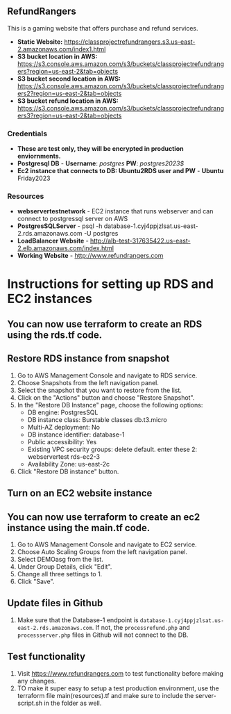 ## RefundRangers

This is a gaming website that offers purchase and refund services. 

- **Static Website:** https://classprojectrefundrangers.s3.us-east-2.amazonaws.com/index1.html
- **S3 bucket location in AWS:** https://s3.console.aws.amazon.com/s3/buckets/classprojectrefundrangers?region=us-east-2&tab=objects
- **S3 bucket second location in AWS:** https://s3.console.aws.amazon.com/s3/buckets/classprojectrefundrangers2?region=us-east-2&tab=objects
- **S3 bucket refund location in AWS:** https://s3.console.aws.amazon.com/s3/buckets/classprojectrefundrangers3?region=us-east-2&tab=objects


### Credentials
- **These are test only, they will be encrypted in production enviornments.**
- **Postgresql DB** - **Username**: *postgres* **PW**: *postgres2023$*
- **Ec2 instance that connects to DB: Ubuntu2RDS user and PW** - **Ubuntu** Friday2023

### Resources

- **webservertestnetwork** - EC2 instance that runs webserver and can connect to postgressql server on AWS
- **PostgresSQLServer** - psql -h database-1.cyj4ppjzlsat.us-east-2.rds.amazonaws.com -U postgres
- **LoadBalancer Website** - http://alb-test-317635422.us-east-2.elb.amazonaws.com/index.html
- **Working Website** - http://www.refundrangers.com
# Instructions for setting up RDS and EC2 instances
## You can now use terraform to create an RDS using the rds.tf code.
## Restore RDS instance from snapshot

1. Go to AWS Management Console and navigate to RDS service.
2. Choose Snapshots from the left navigation panel.
3. Select the snapshot that you want to restore from the list.
4. Click on the "Actions" button and choose "Restore Snapshot".
5. In the "Restore DB Instance" page, choose the following options:
   - DB engine: PostgresSQL
   - DB instance class: Burstable classes db.t3.micro
   - Multi-AZ deployment: No
   - DB instance identifier: database-1
   - Public accessibility: Yes
   - Existing VPC security groups: delete default. enter these 2: webservertest rds-ec2-3
   - Availability Zone: us-east-2c
6. Click "Restore DB instance" button.

## Turn on an EC2 website instance
## You can now use terraform to create an ec2 instance using the main.tf code.
1. Go to AWS Management Console and navigate to EC2 service.
2. Choose Auto Scaling Groups from the left navigation panel.
3. Select DEMOasg from the list.
4. Under Group Details, click "Edit".
5. Change all three settings to 1.
6. Click "Save".

## Update files in Github

1. Make sure that the Database-1 endpoint is `database-1.cyj4ppjzlsat.us-east-2.rds.amazonaws.com`. If not, the `processrefund.php` and `processserver.php` files in Github will not connect to the DB.

## Test functionality

1. Visit https://www.refundrangers.com to test functionality before making any changes.
2.  TO make it super easy to setup a test production environment, use the terraform file main(resources).tf and make sure to include the server-script.sh in the folder as well.
